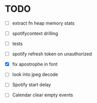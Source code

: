 # TODO

-[ ] extract fn heap memory stats

-[ ] spotifycontext drilling

-[ ] tests

-[ ] spotify refresh token on unauthorized

-[x] fix apostrophe in font

-[ ] look into jpeg decode

-[ ] Spotify start delay

-[ ] Calendar clear empty events
